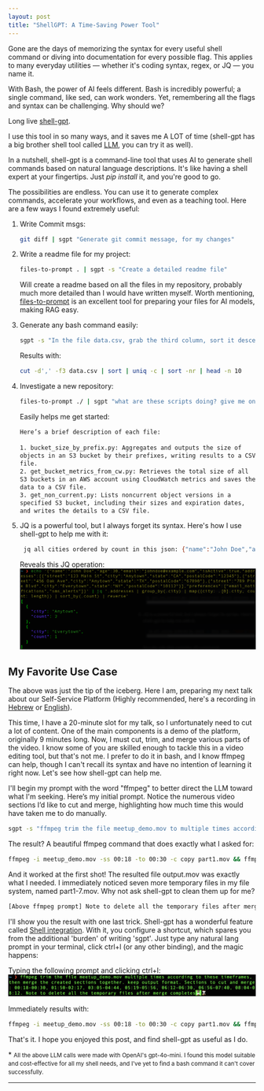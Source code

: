 ```yaml
---
layout: post
title: "ShellGPT: A Time-Saving Power Tool"
---
```


Gone are the days of memorizing the syntax for every useful shell command or diving into documentation for every possible flag. This applies to many everyday utilities — whether it's coding syntax, regex, or JQ — you name it.

With Bash, the power of AI feels different. Bash is incredibly powerful; a single command, like sed, can work wonders. Yet, remembering all the flags and syntax can be challenging. Why should we?

Long live [shell-gpt](https://github.com/TheR1D/shell_gpt).

I use this tool in so many ways, and it saves me A LOT of time (shell-gpt has a big brother shell tool called [LLM](https://github.com/simonw/llm), you can try it as well).

In a nutshell, shell-gpt is a command-line tool that uses AI to generate shell commands based on natural language descriptions. It's like having a shell expert at your fingertips.
Just _pip install_ it, and you're good to go.

The possibilities are endless. You can use it to generate complex commands, accelerate your workflows, and even as a teaching tool.
Here are a few ways I found extremely useful:

1. Write Commit msgs:
    ```bash
    git diff | sgpt "Generate git commit message, for my changes"
    ```

2. Write a readme file for my project:
   ```bash
   files-to-prompt . | sgpt -s "Create a detailed readme file"
   ```

   Will create a readme based on all the files in my repository, probably much more detailed than I would have written myself.
   Worth mentioning, [files-to-prompt](https://github.com/simonw/files-to-prompt) is an excellent tool for preparing your files for AI models, making RAG easy.

3. Generate any bash command easily:
   ```bash
   sgpt -s "In the file data.csv, grab the third column, sort it descending by count, and print the top 10"
   ```

   Results with:
   ```bash
   cut -d',' -f3 data.csv | sort | uniq -c | sort -nr | head -n 10
   ```

4. Investigate a new repository:
   ```bash
   files-to-prompt ./ | sgpt "what are these scripts doing? give me one liner per file"
   ```
   
   Easily helps me get started:
   ```
   Here’s a brief description of each file:
   
   1. bucket_size_by_prefix.py: Aggregates and outputs the size of objects in an S3 bucket by their prefixes, writing results to a CSV file.                                                                                   
   2. get_bucket_metrics_from_cw.py: Retrieves the total size of all S3 buckets in an AWS account using CloudWatch metrics and saves the data to a CSV file.                                                                   
   3. get_non_current.py: Lists noncurrent object versions in a specified S3 bucket, including their sizes and expiration dates, and writes the details to a CSV file.                                                         
   ```
   
5. JQ is a powerful tool, but I always forget its syntax. Here's how I use shell-gpt to help me with it:
   ```bash
    jq all cities ordered by count in this json: {"name":"John Doe","age":30,"email":"johndoe@example.com","isActive":true,"addresses":[{"street":"123 Main St","city":"Anytown","state":"CA","postalCode":"12345"},{"street":"456 Oak Ave","city":"Anytown","state":"TX","postalCode":"67890"},{"street":"789 Pine Blvd","city":"Everytown","state":"NY","postalCode":"10112"}],"preferences":["email_notifications","sms_alerts"]}
   ```

   Reveals this JQ operation:
   ![jq_shell](../assets/shell-gpt/jq.png)

## My Favorite Use Case

The above was just the tip of the iceberg.
Here I am, preparing my next talk about our Self-Service Platform (Highly recommended, here's a recording in [Hebrew](https://www.youtube.com/watch?v=g2QXESqjHVM) or [English](https://www.youtube.com/watch?v=pNiXGw-LLZc&t=2s)).

This time, I have a 20-minute slot for my talk, so I unfortunately need to cut a lot of content. One of the main components is a demo of the platform, originally 9 minutes long. Now, I must cut, trim, and merge various parts of the video.
I know some of you are skilled enough to tackle this in a video editing tool, but that's not me. I prefer to do it in bash, and I know ffmpeg can help, though I can't recall its syntax and have no intention of learning it right now.
Let's see how shell-gpt can help me.

I'll begin my prompt with the word "ffmpeg" to better direct the LLM toward what I'm seeking.
Here’s my initial prompt. Notice the numerous video sections I’d like to cut and merge, highlighting how much time this would have taken me to do manually.
    
```bash
sgpt -s "ffmpeg trim the file meetup_demo.mov to multiple times according to these timeframes, then merge the created sections together. Preserve output format. Sections to cut and merge: 00:18-00:30, 01:50-02:17, 03:05-04:44, 05:19-05:56, 06:12-06:30, 06:56-07:40, 08:04-08:12." 
```

The result? A beautiful ffmpeg command that does exactly what I asked for:
```bash
ffmpeg -i meetup_demo.mov -ss 00:18 -to 00:30 -c copy part1.mov && ffmpeg -i meetup_demo.mov -ss 01:50 -to 02:17 -c copy part2.mov && ffmpeg -i meetup_demo.mov -ss 03:05 -to 04:44 -c copy part3.mov && ffmpeg -i meetup_demo.mov -ss 05:19 -to 05:56 -c copy part4.mov && ffmpeg -i meetup_demo.mov -ss 06:12 -to 06:30 -c copy part5.mov && ffmpeg -i meetup_demo.mov -ss 06:56 -to 07:40 -c copy part6.mov && ffmpeg -i meetup_demo.mov -ss 08:04 -to 08:12 -c copy part7.mov && ffmpeg -f concat -safe 0 -i <(for f in part*.mov; do echo "file '$PWD/$f'"; done) -c copy output.mov
```

And it worked at the first shot! The resulted file output.mov was exactly what I needed. I immediately noticed seven more temporary files in my file system, named part1-7.mov. Why not ask shell-gpt to clean them up for me?
```bash
[Above ffmpeg prompt] Note to delete all the temporary files after merge completes
``` 

I'll show you the result with one last trick. Shell-gpt has a wonderful feature called [Shell integration](https://github.com/TheR1D/shell_gpt/tree/1.4.4?tab=readme-ov-file#shell-integration).
With it, you configure a shortcut, which spares you from the additional 'burden' of writing 'sgpt'. Just type any natural lang prompt in your terminal, click ctrl+l (or any other binding), and the magic happens:

Typing the following prompt and clicking ctrl+l:
![ffmpeg](../assets/shell-gpt/ffmpeg.png)

Immediately results with:
```bash
ffmpeg -i meetup_demo.mov -ss 00:18 -to 00:30 -c copy part1.mov && ffmpeg -i meetup_demo.mov -ss 01:50 -to 02:17 -c copy part2.mov && ffmpeg -i meetup_demo.mov -ss 03:05 -to 04:44 -c copy part3.mov && ffmpeg -i meetup_demo.mov -ss 05:19 -to 05:56 -c copy part4.mov && ffmpeg -i meetup_demo.mov -ss 06:12 -to 06:30 -c copy part5.mov && ffmpeg -i meetup_demo.mov -ss 06:56 -to 07:40 -c copy part6.mov && ffmpeg -i meetup_demo.mov -ss 08:04 -to 08:12 -c copy part7.mov && ffmpeg -f concat -safe 0 -i <(for f in part*.mov; do echo "file '$PWD/$f'"; done) -c copy output.mov && rm part*.mov
```

That's it. I hope you enjoyed this post, and find shell-gpt as useful as I do.

\* <small>All the above LLM calls were made with OpenAI's gpt-4o-mini. I found this model suitable and cost-effective for all my shell needs, and I've yet to find a bash command it can't cover successfully.</small>

-----

